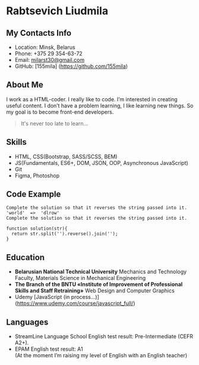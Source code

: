 # Rabtsevich Liudmila

## My Contacts Info

- Location: Minsk, Belarus
- Phone: +375 29 354-63-72
- Email: milarst30@gmail.com
- GitHub: [155mila] (https://github.com/155mila)

## About Me

I work as a HTML-coder. I really like to code. I’m interested in creating useful content. I don’t have a problem learning, I like learning new things. So my goal is to become front-end developers.

> It's never too late to learn...

## Skills

- HTML, CSS(Bootstrap, SASS/SCSS, BEM)
- JS(Fundamentals, ES6+, DOM, JSON, OOP, Asynchronous JavaScript)
- Git
- Figma, Photoshop

## Code Example

```
Complete the solution so that it reverses the string passed into it.
'world'  =>  'dlrow'
Complete the solution so that it reverses the string passed into it.

function solution(str){
  return str.split('').reverse().join('');
}
```

## Education

- **Belarusian National Technical University**
  Mechanics and Technology Faculty, Materials Science in Mechanical Engineering
- **The Branch of the BNTU «Institute of Improvement of Professional Skills and Staff Retraining»**
  Web Design and Computer Graphics
- Udemy
  [JavaScript (in process…)] (https://www.udemy.com/course/javascript_full/)

## Languages

- StreamLine Language School English test result: Pre-Intermediate (CEFR A2+).
- EPAM English test result: A1  
  (At the moment I’m raising my level of English with an English teacher)

